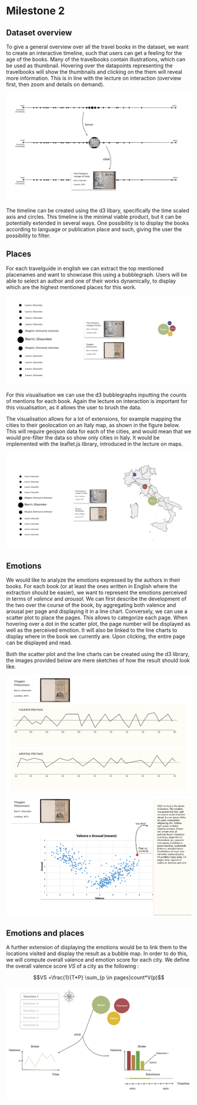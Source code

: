 # Milestone 2


## Dataset overview

To give a general overview over all the travel books in the dataset, we want to create an interactive timeline, such that users can get a feeling for the age of the books. Many of the travelbooks contain illustrations, which can be used as thumbnail. Hovering over the datapoints representing the travelbooks will show the thumbnails and clicking on the them will reveal more information. This is in line with the lecture on interaction (overview first, then zoom and details on demand). 

![overview](./plots/overview.png)

The timeline can be created using the d3 libary, specifically the time scaled axis and circles. This timeline is the minimal viable product, but it can be potentially extended in several ways. One possibility is to display the books according to language or publication place and such, giving the user the possibility to filter.

## Places

For each travelguide in english we can extract the top mentioned placenames and want to showcase this using a bubblegraph. Users will be able to select an author and one of their works dynamically, to display which are the highest mentioned places for this work.

![bubbles](./plots/bubbles.png)

For this visualisation we can use the d3 bubblegraphs inputting the counts of mentions for each book. Again the lecture on interaction is important for this visualisation, as it allows the user to brush the data. 

The visualisation allows for a lot of extensions, for example mapping the cities to their geolocation on an Italy map, as shown in the figure below. This will require geojson data for each of the cities, and would mean that we would pre-filter the data so show only cities in Italy. It would be implemented with the leaflet.js library, introduced in the lecture on maps.

![bubbles](./plots/places_italy.png)


## Emotions

We would like to analyze the emotions expressed by the authors in their books. For each book (or at least the ones written in English where the extraction should be easier), we want to represent the emotions perceived in terms of *valence* and *arousal*. We can first describe the development of the two over the course of the book, by aggregating both valence and arousal per page and displaying it in a line chart. Conversely, we can use a scatter plot to place the pages. This allows to categorize each page. When hovering over a dot in the scatter plot, the page number will be displayed as well as the perceived emotion. It will also be linked to the line charts to display where in the book we currently are. Upon clicking, the entire page can be displayed and read.

Both the scatter plot and the line charts can be created using the d3 library, the images provided below are mere sketches of how the result should look like.

![va_per_page](./plots/v_a_per_page.png)
![page_per_v_a](./plots/page_per_v_a.png)

## Emotions and places

A further extension of displaying the emotions would be to link them to the locations visited and display the result as a bubble map. In order to do this, we will compute overall valence and emotion score for each city. We define the overall valence score $VS$ of a city as the following :

$$VS =\frac{1}{T*P} \sum_{p \in pages}count*V(p)$$

![cities](./plots/cities.png)
